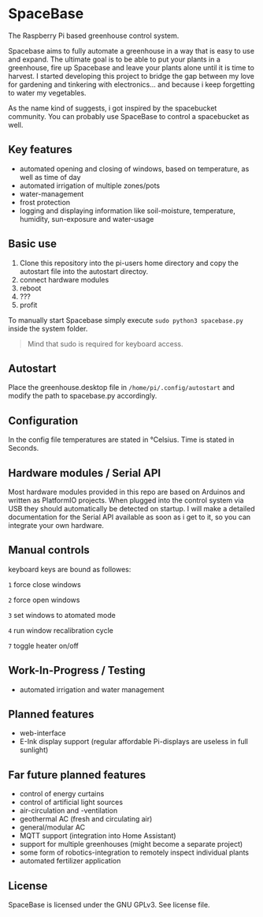 # SpaceBase

The Raspberry Pi based greenhouse control system. 

Spacebase aims to fully automate a greenhouse in a way that is easy to use and expand. The ultimate goal is to be able to put your plants in a greenhouse, fire up Spacebase and leave your plants alone until it is time to harvest. I started developing this project to bridge the gap between my love for gardening and tinkering with electronics... and because i keep forgetting to water my vegetables. 

As the name kind of suggests, i got inspired by the spacebucket community. You can probably use SpaceBase to control a spacebucket as well. 

## Key features 

* automated opening and closing of windows, based on temperature, as well as time of day
* automated irrigation of multiple zones/pots
* water-management
* frost protection
* logging and displaying information like soil-moisture, temperature, humidity, sun-exposure and water-usage

## Basic use

1. Clone this repository into the pi-users home directory and copy the autostart file into the autostart directoy. 
2. connect hardware modules
3. reboot
4. ???
5. profit

To manually start Spacebase simply execute `sudo python3 spacebase.py` inside the system folder. 

> Mind that sudo is required for keyboard access.

## Autostart

Place the greenhouse.desktop file in  `/home/pi/.config/autostart` and modify the path to spacebase.py accordingly.

## Configuration

In the config file temperatures are stated in °Celsius. Time is stated in Seconds.

## Hardware modules / Serial API

Most hardware modules provided in this repo are based on Arduinos and written as PlatformIO projects. When plugged into the control system via USB they should automatically be detected on startup. I will make a detailed documentation for the Serial API available as soon as i get to it, so you can integrate your own hardware.

## Manual controls

keyboard keys are bound as followes:

`1` force close windows

`2` force open windows

`3` set windows to atomated mode

`4` run window recalibration cycle

`7` toggle heater on/off

## Work-In-Progress / Testing

* automated irrigation and water management 

## Planned features

* web-interface
* E-Ink display support (regular affordable Pi-displays are useless in full sunlight)

## Far future planned features

* control of energy curtains
* control of artificial light sources
* air-circulation and -ventilation
* geothermal AC (fresh and circulating air)
* general/modular AC
* MQTT support (integration into Home Assistant)
* support for multiple greenhouses (might become a separate project)
* some form of robotics-integration to remotely inspect individual plants
* automated fertilizer application

## License

SpaceBase is licensed under the GNU GPLv3. See license file.
